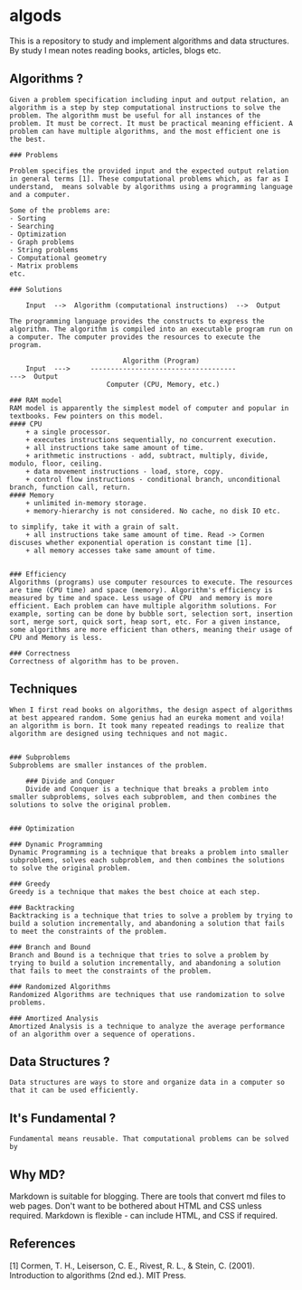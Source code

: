 # algods
This is a repository to study and implement algorithms and data structures. By study I mean notes reading books, articles, blogs etc. 


## Algorithms ?
    Given a problem specification including input and output relation, an algorithm is a step by step computational instructions to solve the problem. The algorithm must be useful for all instances of the problem. It must be correct. It must be practical meaning efficient. A problem can have multiple algorithms, and the most efficient one is the best. 

    ### Problems

    Problem specifies the provided input and the expected output relation in general terms [1]. These computational problems which, as far as I understand,  means solvable by algorithms using a programming language and a computer. 

    Some of the problems are:
    - Sorting
    - Searching
    - Optimization
    - Graph problems
    - String problems
    - Computational geometry
    - Matrix problems
    etc.

    ### Solutions

        Input  -->  Algorithm (computational instructions)  -->  Output

    The programming language provides the constructs to express the algorithm. The algorithm is compiled into an executable program run on a computer. The computer provides the resources to execute the program. 

                                Algorithm (Program)
        Input  --->     ------------------------------------               --->  Output
                            Computer (CPU, Memory, etc.)

    ### RAM model
    RAM model is apparently the simplest model of computer and popular in textbooks. Few pointers on this model. 
    #### CPU
        + a single processor.
        + executes instructions sequentially, no concurrent execution.
        + all instructions take same amount of time.
        + arithmetic instructions - add, subtract, multiply, divide, modulo, floor, ceiling.
        + data movement instructions - load, store, copy.
        + control flow instructions - conditional branch, unconditional branch, function call, return.
    #### Memory
        + unlimited in-memory storage.
        + memory-hierarchy is not considered. No cache, no disk IO etc.
    
    to simplify, take it with a grain of salt.
        + all instructions take same amount of time. Read -> Cormen discuses whether exponential operation is constant time [1].
        + all memory accesses take same amount of time.
    

    ### Efficiency
    Algorithms (programs) use computer resources to execute. The resources are time (CPU time) and space (memory). Algorithm's efficiency is measured by time and space. Less usage of CPU  and memory is more efficient. Each problem can have multiple algorithm solutions. For example, sorting can be done by bubble sort, selection sort, insertion sort, merge sort, quick sort, heap sort, etc. For a given instance, some algorithms are more efficient than others, meaning their usage of CPU and Memory is less.

    ### Correctness
    Correctness of algorithm has to be proven. 

## Techniques
    When I first read books on algorithms, the design aspect of algorithms at best appeared random. Some genius had an eureka moment and voila! an algorithm is born. It took many repeated readings to realize that algorithm are designed using techniques and not magic. 


    ### Subproblems
    Subproblems are smaller instances of the problem.

        ### Divide and Conquer
        Divide and Conquer is a technique that breaks a problem into smaller subproblems, solves each subproblem, and then combines the solutions to solve the original problem.


    ### Optimization

    ### Dynamic Programming
    Dynamic Programming is a technique that breaks a problem into smaller subproblems, solves each subproblem, and then combines the solutions to solve the original problem.

    ### Greedy
    Greedy is a technique that makes the best choice at each step.

    ### Backtracking
    Backtracking is a technique that tries to solve a problem by trying to build a solution incrementally, and abandoning a solution that fails to meet the constraints of the problem.

    ### Branch and Bound
    Branch and Bound is a technique that tries to solve a problem by trying to build a solution incrementally, and abandoning a solution that fails to meet the constraints of the problem.

    ### Randomized Algorithms
    Randomized Algorithms are techniques that use randomization to solve problems.

    ### Amortized Analysis
    Amortized Analysis is a technique to analyze the average performance of an algorithm over a sequence of operations.
    


## Data Structures ?
    Data structures are ways to store and organize data in a computer so that it can be used efficiently.


## It's Fundamental ?
    Fundamental means reusable. That computational problems can be solved by






## Why MD?
Markdown is suitable for blogging. There are tools that convert md files to web pages.
Don't want to be bothered about HTML and CSS unless required.
Markdown is flexible - can include HTML, and CSS if required.


## References
[1] Cormen, T. H., Leiserson, C. E., Rivest, R. L., & Stein, C. (2001). Introduction to algorithms (2nd ed.). MIT Press.
